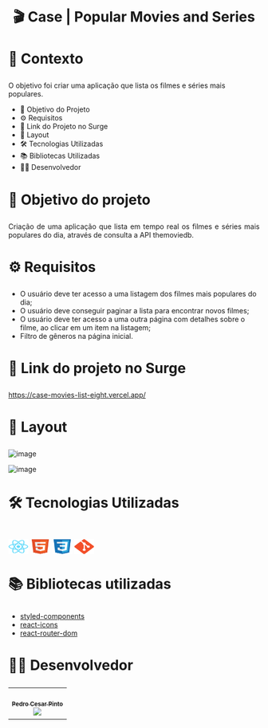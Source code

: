 <h1 align="center">
<p align="center" style="font-weight: bold;"> 🎬 Case | Popular Movies and Series  </p>
</h1>


<h1>
    <p style="font-weight: bold;">🧠 Contexto</p>
</h1>

O objetivo foi criar uma aplicação que lista os filmes e séries mais populares.

- 🎯 Objetivo do Projeto
- ⚙️ Requisitos
- 🔗 Link do Projeto no Surge
- 🎨 Layout
- 🛠️ Tecnologias Utilizadas
- 📚 Bibliotecas Utilizadas
- 👨‍💻 Desenvolvedor

<h1>
    <p style="font-weight: bold;">🎯 Objetivo do projeto</p>
</h1>
   
<p align="justify">Criação de uma aplicação que lista em tempo real os filmes e séries mais populares do dia, através de consulta a API themoviedb.</p>

<h1>
    <p style="font-weight: bold;">⚙️ Requisitos</p>
</h1>

  - O usuário deve ter acesso a uma listagem dos filmes mais populares do dia;
  - O usuário deve conseguir paginar a lista para encontrar novos filmes;
  - O usuário deve ter acesso a uma outra página com detalhes sobre o filme, ao clicar em um item na listagem;
  - Filtro de gêneros na página inicial.
  
  <h1>
    <p style="font-weight: bold;">🔗 Link do projeto no Surge</p>
</h1>

https://case-movies-list-eight.vercel.app/

<h1>
    <p style="font-weight: bold;">🎨 Layout</p>
</h1>

![image](https://user-images.githubusercontent.com/20207373/215883102-c5e2594c-1e25-459c-ad09-17e606db5a29.png)

![image](https://user-images.githubusercontent.com/20207373/215883188-1447b186-5b18-4bdb-9dec-5b8f941bd49c.png)



<h1>
    <p style=" font-weight: bold;">🛠️ Tecnologias Utilizadas</p>
</h1>

 <div style="display: inline_block"><br>
 
  <img align="center" alt="React" height="30" width="40" src="https://raw.githubusercontent.com/devicons/devicon/master/icons/react/react-original.svg">
  <img align="center" alt="HTML" height="30" width="40" src="https://raw.githubusercontent.com/devicons/devicon/master/icons/html5/html5-original.svg">
  <img align="center" alt="CSS" height="30" width="40" src="https://raw.githubusercontent.com/devicons/devicon/master/icons/css3/css3-original.svg">
  <img align="center" alt="Git" height="30" width="40" src="https://raw.githubusercontent.com/devicons/devicon/master/icons/git/git-original.svg">
 
</div>

<h1>
    <p style=" font-weight: bold;">📚 Bibliotecas utilizadas</p>
</h1>

- [styled-components](https://styled-components.com/)
- [react-icons](https://react-icons.github.io/react-icons)
- [react-router-dom](https://v5.reactrouter.com/)

<h1>
    <p style=" font-weight: bold;">👨‍💻 Desenvolvedor</p>
</h1>

 <table>

  <tr>
    <td align="center"><a href="https://github.com/pedrocesarp"><img style="border-radius: 50%;" src="https://media-exp2.licdn.com/dms/image/C4D03AQEZYvoXnrZx1w/profile-displayphoto-shrink_200_200/0/1554927480565?e=1661990400&v=beta&t=UZliOwaAAGwFO1bvnSdFBY-2cX9ogdw6KGG_m_Zkl7Y" width="100px;" alt=""/><br /><sub><b>Pedro Cesar Pinto</b></sub></a><br /> <a href="https://www.linkedin.com/in/pedrocesarpinto/"> <img src="https://img.shields.io/badge/LinkedIn-0077B5?style=for-the-badge&logo=linkedin&logoColor=white" /></a></td>    
  </tr>
  
</table>

